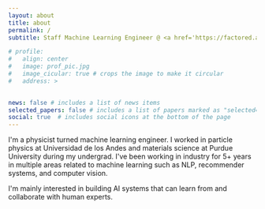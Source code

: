 ```yaml
---
layout: about
title: about
permalink: /
subtitle: Staff Machine Learning Engineer @ <a href='https://factored.ai'>Factored</a>

# profile:
#   align: center
#   image: prof_pic.jpg
#   image_cicular: true # crops the image to make it circular
#   address: >
    

news: false # includes a list of news items
selected_papers: false # includes a list of papers marked as "selected={true}"
social: true  # includes social icons at the bottom of the page
---
```


I'm a physicist turned machine learning engineer. I worked in particle physics at Universidad de los Andes and materials science at Purdue University during my undergrad. I've been working in industry for 5+ years in multiple areas related to machine learning such as NLP, recommender systems, and computer vision.

I'm mainly interested in building AI systems that can learn from and collaborate with human experts.

<script
	type="module"
	src="https://gradio.s3-us-west-2.amazonaws.com/3.23.0/gradio.js"
></script>

<gradio-app src="https://cmpatino-cv-assistant-app.hf.space"></gradio-app>

